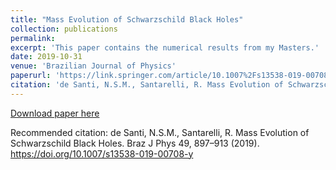 ```yaml
---
title: "Mass Evolution of Schwarzschild Black Holes"
collection: publications
permalink: 
excerpt: 'This paper contains the numerical results from my Masters.'
date: 2019-10-31
venue: 'Brazilian Journal of Physics'
paperurl: 'https://link.springer.com/article/10.1007%2Fs13538-019-00708-y'
citation: 'de Santi, N.S.M., Santarelli, R. Mass Evolution of Schwarzschild Black Holes. Braz J Phys 49, 897–913 (2019). https://doi.org/10.1007/s13538-019-00708-y'
---
```


[Download paper here](https://arxiv.org/pdf/1906.07088.pdf)

Recommended citation: de Santi, N.S.M., Santarelli, R. Mass Evolution of Schwarzschild Black Holes. Braz J Phys 49, 897–913 (2019). https://doi.org/10.1007/s13538-019-00708-y
